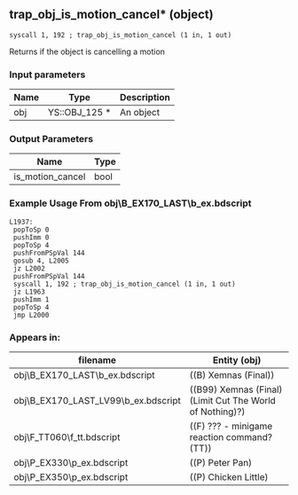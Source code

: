 ## trap_obj_is_motion_cancel* (object)

`syscall 1, 192 ; trap_obj_is_motion_cancel (1 in, 1 out)`

Returns if the object is cancelling a motion

### Input parameters
| Name | Type | Description
|------|------|------------
| obj   | YS::OBJ_125 *   | An object


### Output Parameters
| Name | Type
|------|-----
| is_motion_cancel   | bool   
### Example Usage From obj\B_EX170_LAST\b_ex.bdscript
```plaintext
L1937:
 popToSp 0
 pushImm 0
 popToSp 4
 pushFromPSpVal 144
 gosub 4, L2005
 jz L2002
 pushFromPSpVal 144
 syscall 1, 192 ; trap_obj_is_motion_cancel (1 in, 1 out)
 jz L1963
 pushImm 1
 popToSp 4
 jmp L2000
```


### Appears in:
| filename | Entity (obj)
|----------|-------------
| obj\B_EX170_LAST\b_ex.bdscript       | ((B) Xemnas (Final))          
| obj\B_EX170_LAST_LV99\b_ex.bdscript       | ((B99) Xemnas (Final) (Limit Cut The World of Nothing)?)          
| obj\F_TT060\f_tt.bdscript       | ((F) ??? - minigame reaction command? (TT))          
| obj\P_EX330\p_ex.bdscript       | ((P) Peter Pan)          
| obj\P_EX350\p_ex.bdscript       | ((P) Chicken Little)          



